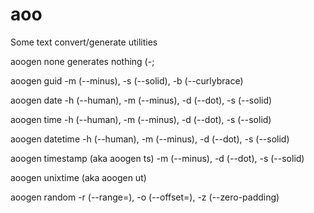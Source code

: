 # aoo
Some text convert/generate utilities

aoogen none generates nothing (-;

aoogen guid -m (--minus), -s (--solid), -b (--curlybrace)

aoogen date -h (--human), -m (--minus), -d (--dot), -s (--solid)

aoogen time -h (--human), -m (--minus), -d (--dot), -s (--solid)

aoogen datetime -h (--human), -m (--minus), -d (--dot), -s (--solid)

aoogen timestamp (aka aoogen ts) -m (--minus), -d (--dot), -s (--solid)

aoogen unixtime (aka aoogen ut) 

aoogen random -r (--range=), -o (--offset=), -z (--zero-padding)

 